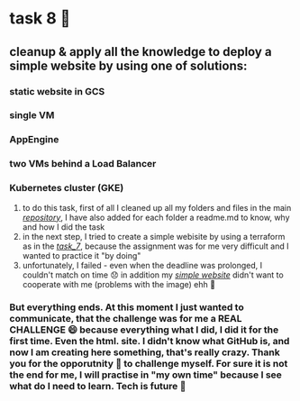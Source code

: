 # task 8 :see_no_evil:
## cleanup & apply all the knowledge to deploy a simple website by using one of solutions:

### static website in GCS
### single VM
### AppEngine
### two VMs behind a Load Balancer
### Kubernetes cluster (GKE)

1. to do this task, first of all I cleaned up all my folders and files in the main [*repository*](https://github.com/inspiritgoldenx/dareit-tasks), I have also added for each folder a readme.md to know, why and how I did the task
2. in the next step, I tried to create a simple webisite by using a terraform as in the [*task_7*](https://github.com/inspiritgoldenx/dareit-task-terraform), because the assignment was for me very difficult and I wanted to practice it "by doing"
3. unfortunately, I failed - even when the deadline was prolonged, I couldn't match on time 😞 in addition my [*simple website*](https://ffa1dbe3be18d0133d6731e10069264213012cb7cc2fc30ad7007d6-apidata.googleusercontent.com/download/storage/v1/b/ml-terraform-state-file555/o/site.html?jk=Ac_6HjLuNNVk1t85g7_pQR_1dQUClxqYzuysZ3z6Lbd-PDVH76E45rKvc2NyWdRSC6TDlzA8OeJiLBG4WJiKJJ2JGcMcbGIshg4VAwBWzQ-j36xXsh_JHvZQQGFggtjYJpOZDe5qsDewPwXcHkQijvTNulxE9Hm-1DnHPujPIl3F4MnVJuKcdlCKlFPexbEFHA9-L8E0LhXd327bCqVdTnja53fNmUKuWE0KipWcM1gpCa_cju8k9QK9Jviw5NS4zxSbQRMhqmDLVXJespOPuMSRUZWOUOe9mPBPnj1O7Kj7iubvu_YAm3jSMRFDVI6uQmBuGFVfPDnW0K1FZQlRNrydFFuT1ToHv65qVCGRhWh4jEcbp1fljT4gLnWQGdj-FA1g9rMOerHfxR3czVitakxbzTiQAQS17o6apvGqj7UNAmiaSpbPZL3sEsBmCSSJ15flo2bk2jyPnSveN-qjQCuarJwTYDaeP9kKi-Jy1m8oRDCXK0CAdFpRTOF7KVe4WDl4DL-rI4RtHuomkkjx88IkNodL9i_ZePxZpw4EBjd1PiXiFGuozgvtHNQ2wzkCDbu02kKAJxL3d3wncDtjWYlMR2JwQ2jUfHlIL00WZFtigVe7nhSRPWyNhhqNmMy7FVW-QsL-yx9BDT_uYxweZyjTKCf9qaszcwMWYXM1My0di8Y_kATqRy95fbwFUsglJtwRkQ_7CKeCBPgbcZjiCVHi3iUqcmTCSkBy5sWLWAyKKBOhM0nwpd-uKnGqJaVftpNrTqXO531h3PfAMNBen4oXGcwmhvbNrxDXR0WSiaVfdD1zB15tcMJeqN0ML33DZ8Ygjqzw0j2gM7SADrD4O8IF3JVk6DWHTHXobnZPRAm2DG0sGJdvJEipYrcS0pXonbCJgKyGRgvE4pVD1XAnlMq1Z6-6jp-grSepamH2g7y8ifotL4vmX0h2CL34_BkZnyraL3MIZK7-bnGyJiLSSfRvyuhOHv752XNZ8mQWbYGez8T88ajnBr6Vv8pmwH8l2ehI7PHrBj5KO4QnES00hzGo8MkEZX8ftUCsGfX23gMSpkwALwXb1p6Vx9pPUwbXZYI9MHriIN7mZ-ZRFDGcgxSnBK3dyEcI05g-UbTDUrVr_K1GML88quQ3C5TTa_xDc2MNAX4Uner3KSEBb4ggsTwd9St_ClXKXMlyE8Ln6NSK6v6ayWmbe3t5dQptpSycu8bqg1qbkUExwxG_AuM-OY-t8OcAh3k5RpaiWqhrFyxM5AFtRVyyMwALLzweovUodbtXhGs3Kj8MyifuJg&isca=1https://ffa1dbe3be18d0133d6731e10069264213012cb7cc2fc30ad7007d6-apidata.googleusercontent.com/download/storage/v1/b/ml-terraform-state-file555/o/site.html?jk=Ac_6HjLuNNVk1t85g7_pQR_1dQUClxqYzuysZ3z6Lbd-PDVH76E45rKvc2NyWdRSC6TDlzA8OeJiLBG4WJiKJJ2JGcMcbGIshg4VAwBWzQ-j36xXsh_JHvZQQGFggtjYJpOZDe5qsDewPwXcHkQijvTNulxE9Hm-1DnHPujPIl3F4MnVJuKcdlCKlFPexbEFHA9-L8E0LhXd327bCqVdTnja53fNmUKuWE0KipWcM1gpCa_cju8k9QK9Jviw5NS4zxSbQRMhqmDLVXJespOPuMSRUZWOUOe9mPBPnj1O7Kj7iubvu_YAm3jSMRFDVI6uQmBuGFVfPDnW0K1FZQlRNrydFFuT1ToHv65qVCGRhWh4jEcbp1fljT4gLnWQGdj-FA1g9rMOerHfxR3czVitakxbzTiQAQS17o6apvGqj7UNAmiaSpbPZL3sEsBmCSSJ15flo2bk2jyPnSveN-qjQCuarJwTYDaeP9kKi-Jy1m8oRDCXK0CAdFpRTOF7KVe4WDl4DL-rI4RtHuomkkjx88IkNodL9i_ZePxZpw4EBjd1PiXiFGuozgvtHNQ2wzkCDbu02kKAJxL3d3wncDtjWYlMR2JwQ2jUfHlIL00WZFtigVe7nhSRPWyNhhqNmMy7FVW-QsL-yx9BDT_uYxweZyjTKCf9qaszcwMWYXM1My0di8Y_kATqRy95fbwFUsglJtwRkQ_7CKeCBPgbcZjiCVHi3iUqcmTCSkBy5sWLWAyKKBOhM0nwpd-uKnGqJaVftpNrTqXO531h3PfAMNBen4oXGcwmhvbNrxDXR0WSiaVfdD1zB15tcMJeqN0ML33DZ8Ygjqzw0j2gM7SADrD4O8IF3JVk6DWHTHXobnZPRAm2DG0sGJdvJEipYrcS0pXonbCJgKyGRgvE4pVD1XAnlMq1Z6-6jp-grSepamH2g7y8ifotL4vmX0h2CL34_BkZnyraL3MIZK7-bnGyJiLSSfRvyuhOHv752XNZ8mQWbYGez8T88ajnBr6Vv8pmwH8l2ehI7PHrBj5KO4QnES00hzGo8MkEZX8ftUCsGfX23gMSpkwALwXb1p6Vx9pPUwbXZYI9MHriIN7mZ-ZRFDGcgxSnBK3dyEcI05g-UbTDUrVr_K1GML88quQ3C5TTa_xDc2MNAX4Uner3KSEBb4ggsTwd9St_ClXKXMlyE8Ln6NSK6v6ayWmbe3t5dQptpSycu8bqg1qbkUExwxG_AuM-OY-t8OcAh3k5RpaiWqhrFyxM5AFtRVyyMwALLzweovUodbtXhGs3Kj8MyifuJg&isca=1) didn't want to cooperate with me (problems with the image) ehh 🙈

### But everything ends. At this moment I just wanted to communicate, that the challenge was for me a REAL CHALLENGE 😄 because everything what I did, I did it for the first time. Even the html. site. I didn't know what GitHub is, and now I am creating here something, that's really crazy. Thank you for the opporutnity 🙏 to challenge myself. For sure it is not the end for me, I will practise in "my own time" because I see what do I need to learn. Tech is future 🚀 
